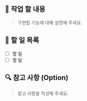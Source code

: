 ## 📝 작업 할 내용

> 구현할 기능에 대해 설명해 주세요.

## 📌 할 일 목록

- [ ] 할 일
- [ ] 할 일

## 🔍 참고 사항 (Option)

> 참고 사항을 작성해 주세요.
